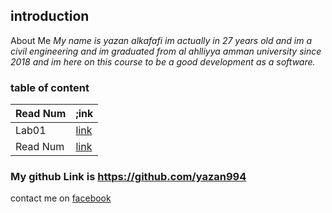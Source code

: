 ## introduction ##
About Me
*My name is yazan alkafafi im actually in 27 years old and im a civil engineering 
and im graduated from al ahlliyya amman university since 2018 
and im here on this course to be a good development as a software.*
### table of content
| Read Num  | ;ink |
| --- | ----------- |
| Lab01  |  [link](lab01.md)|
| Read Num | [link](read01.md)|


### My github Link is https://github.com/yazan994
contact me on [facebook](https://web.facebook.com/yazan.alkafafi.3)

 
